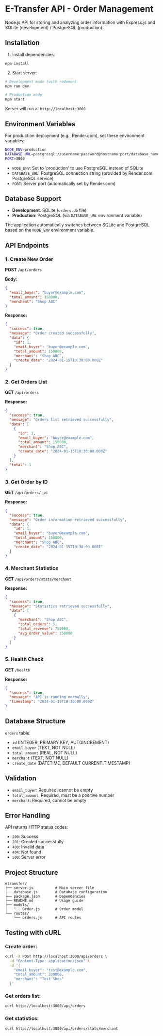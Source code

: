 # E-Transfer API - Order Management

Node.js API for storing and analyzing order information with Express.js and SQLite (development) / PostgreSQL (production).

## Installation

1. Install dependencies:
```bash
npm install
```

2. Start server:
```bash
# Development mode (with nodemon)
npm run dev

# Production mode
npm start
```

Server will run at `http://localhost:3000`

## Environment Variables

For production deployment (e.g., Render.com), set these environment variables:

```bash
NODE_ENV=production
DATABASE_URL=postgresql://username:password@hostname:port/database_name
PORT=3000
```

- `NODE_ENV`: Set to 'production' to use PostgreSQL instead of SQLite
- `DATABASE_URL`: PostgreSQL connection string (provided by Render.com PostgreSQL service)
- `PORT`: Server port (automatically set by Render.com)

## Database Support

- **Development**: SQLite (`orders.db` file)
- **Production**: PostgreSQL (via `DATABASE_URL` environment variable)

The application automatically switches between SQLite and PostgreSQL based on the `NODE_ENV` environment variable.

## API Endpoints

### 1. Create New Order
**POST** `/api/orders`

**Body:**
```json
{
  "email_buyer": "buyer@example.com",
  "total_amount": 150000,
  "merchant": "Shop ABC"
}
```

**Response:**
```json
{
  "success": true,
  "message": "Order created successfully",
  "data": {
    "id": 1,
    "email_buyer": "buyer@example.com",
    "total_amount": 150000,
    "merchant": "Shop ABC",
    "create_date": "2024-01-15T10:30:00.000Z"
  }
}
```

### 2. Get Orders List
**GET** `/api/orders`

**Response:**
```json
{
  "success": true,
  "message": "Orders list retrieved successfully",
  "data": [
    {
      "id": 1,
      "email_buyer": "buyer@example.com",
      "total_amount": 150000,
      "merchant": "Shop ABC",
      "create_date": "2024-01-15T10:30:00.000Z"
    }
  ],
  "total": 1
}
```

### 3. Get Order by ID
**GET** `/api/orders/:id`

**Response:**
```json
{
  "success": true,
  "message": "Order information retrieved successfully",
  "data": {
    "id": 1,
    "email_buyer": "buyer@example.com",
    "total_amount": 150000,
    "merchant": "Shop ABC",
    "create_date": "2024-01-15T10:30:00.000Z"
  }
}
```

### 4. Merchant Statistics
**GET** `/api/orders/stats/merchant`

**Response:**
```json
{
  "success": true,
  "message": "Statistics retrieved successfully",
  "data": [
    {
      "merchant": "Shop ABC",
      "total_orders": 5,
      "total_revenue": 750000,
      "avg_order_value": 150000
    }
  ]
}
```

### 5. Health Check
**GET** `/health`

**Response:**
```json
{
  "success": true,
  "message": "API is running normally",
  "timestamp": "2024-01-15T10:30:00.000Z"
}
```

## Database Structure

`orders` table:
- `id` (INTEGER, PRIMARY KEY, AUTOINCREMENT)
- `email_buyer` (TEXT, NOT NULL)
- `total_amount` (REAL, NOT NULL)
- `merchant` (TEXT, NOT NULL)
- `create_date` (DATETIME, DEFAULT CURRENT_TIMESTAMP)

## Validation

- `email_buyer`: Required, cannot be empty
- `total_amount`: Required, must be a positive number
- `merchant`: Required, cannot be empty

## Error Handling

API returns HTTP status codes:
- `200`: Success
- `201`: Created successfully
- `400`: Invalid data
- `404`: Not found
- `500`: Server error

## Project Structure

```
etransfer/
├── server.js          # Main server file
├── database.js        # Database configuration
├── package.json       # Dependencies
├── README.md          # Usage guide
├── models/
│   └── Order.js       # Order model
└── routes/
    └── orders.js      # API routes
```

## Testing with cURL

### Create order:
```bash
curl -X POST http://localhost:3000/api/orders \
  -H "Content-Type: application/json" \
  -d '{
    "email_buyer": "test@example.com",
    "total_amount": 200000,
    "merchant": "Test Shop"
  }'
```

### Get orders list:
```bash
curl http://localhost:3000/api/orders
```

### Get statistics:
```bash
curl http://localhost:3000/api/orders/stats/merchant
``` 